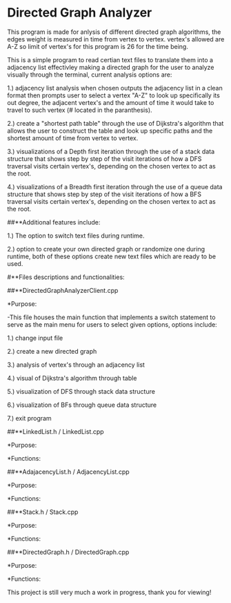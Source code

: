 # Directed Graph Analyzer

This program is made for anlysis of different directed graph algorithms, the edges weight is measured in time from vertex to vertex. vertex's allowed are A-Z so limit of vertex's for this program is 26 for the time being.

This is a simple program to read certian text files to translate them into a adjacency list effectivley making a directed graph for the user to analyze visually through 
the terminal, current analysis options are:

1.) adjacency list analysis when chosen outputs the adjacency list in a clean format then prompts user to select a vertex "A-Z"
to look up specifically its out degree, the adjacent vertex's and the amount of time it would take to travel to such vertex (# located in the paranthesis).

2.) create a "shortest path table" through the use of Dijkstra's algorithm that allows the user to construct the table and look up specific paths and the shortest amount of time from vertex to vertex.

3.) visualizations of a Depth first iteration through the use of a stack data structure that shows step by step of the visit iterations of how a DFS traversal visits certain vertex's, depending on the chosen vertex to act as the root. 

4.) visualizations of a Breadth first iteration through the use of a queue data structure that shows step by step of the visit iterations of how a BFS traversal visits certain vertex's, depending on the chosen vertex to act as the root.

##**Additional features include:

1.) The option to switch text files during runtime.

2.) option to create your own directed graph or randomize one during runtime, both of these options create new text files which are ready to be used.

#**Files descriptions and functionalities:

  ##**DirectedGraphAnalyzerClient.cpp

  *Purpose:

  -This file houses the main function that implements a switch statement to serve as the main menu for users to select given options, options include:

  1.) change input file
  
  2.) create a new directed graph
  
  3.) analysis of vertex's through an adjacency list
  
  4.) visual of Dijkstra's algorithm through table
  
  5.) visualization of DFS through stack data structure
  
  6.) visualization of BFs through queue data structure
  
  7.) exit program
  
  ##**LinkedList.h / LinkedList.cpp
  
  *Purpose:
  
  *Functions:
  
  ##**AdajacencyList.h / AdjacencyList.cpp
  
  *Purpose:
  
  *Functions:
  
  ##**Stack.h / Stack.cpp
  
  *Purpose:
  
  *Functions:
  
  ##**DirectedGraph.h / DirectedGraph.cpp
  
  *Purpose:
  
  *Functions:
  
This project is still very much a work in progress, thank you for viewing!
